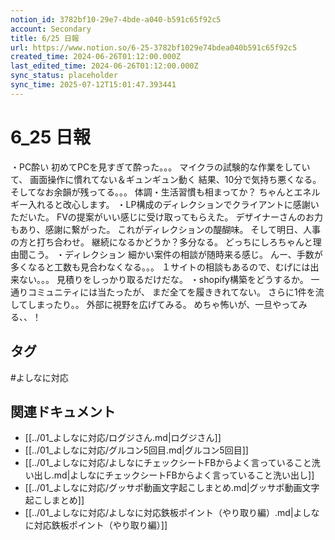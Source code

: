 ```yaml
---
notion_id: 3782bf10-29e7-4bde-a040-b591c65f92c5
account: Secondary
title: 6/25 日報
url: https://www.notion.so/6-25-3782bf1029e74bdea040b591c65f92c5
created_time: 2024-06-26T01:12:00.000Z
last_edited_time: 2024-06-26T01:12:00.000Z
sync_status: placeholder
sync_time: 2025-07-12T15:01:47.393441
---
```

# 6_25 日報

・PC酔い
初めてPCを見すぎて酔った。。。
マイクラの試験的な作業をしていて、
画面操作に慣れてない＆ギュンギュン動く
結果、10分で気持ち悪くなる。
そしてなお余韻が残ってる。。。
体調・生活習慣も相まってか？
ちゃんとエネルギー入れると改心します。
・LP構成のディレクションでクライアントに感謝いただいた。
FVの提案がいい感じに受け取ってもらえた。
デザイナーさんのお力もあり、感謝に繋がった。
これがディレクションの醍醐味。
そして明日、人事の方と打ち合わせ。
継続になるかどうか？多分なる。
どっちにしろちゃんと理由聞こう。
・ディレクション
細かい案件の相談が随時来る感じ。
んー、手数が多くなると工数も見合わなくなる。。。
１サイトの相談もあるので、むげには出来ない。。。
見積りをしっかり取るだけだな。
・shopify構築をどうするか。
一通りコミュニティには当たったが、
まだ全てを履ききれてない。
さらに1件を流してしまったり。。
外部に視野を広げてみる。
めちゃ怖いが、一旦やってみる、、！

## タグ

#よしなに対応 

## 関連ドキュメント

- [[../01_よしなに対応/ログジさん.md|ログジさん]]
- [[../01_よしなに対応/グルコン5回目.md|グルコン5回目]]
- [[../01_よしなに対応/よしなにチェックシートFBからよく言っていること洗い出し.md|よしなにチェックシートFBからよく言っていること洗い出し]]
- [[../01_よしなに対応/グッサポ動画文字起こしまとめ.md|グッサポ動画文字起こしまとめ]]
- [[../01_よしなに対応/よしなに対応鉄板ポイント（やり取り編）.md|よしなに対応鉄板ポイント（やり取り編）]]
